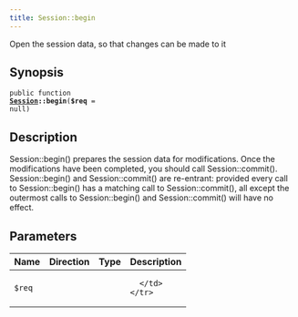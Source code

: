 ```yaml
---
title: Session::begin
---
```


Open the session data, so that changes can be made to it

## Synopsis

<code>public function <b><a href="Session">Session</a>::begin</b>(<b>$req</b> = null)</code>

## Description

Session::begin() prepares the session data for modifications. Once the
modifications have been completed, you should call Session::commit().
Session::begin() and Session::commit() are re-entrant: provided every
call to Session::begin() has a matching call to Session::commit(), all
except the outermost calls to Session::begin() and Session::commit() will
have no effect.

## Parameters

<table>
  <thead>
    <tr>
      <th>Name</th>
      <th>Direction</th>
      <th>Type</th>
      <th>Description</th>
    </tr>
  </thead>
  <tbody>
    <tr>
      <td><code>$req</code>
      <td><i></i></td>
      <td></td>
      <td>

      </td>
    </tr>
  </tbody>
</table>

